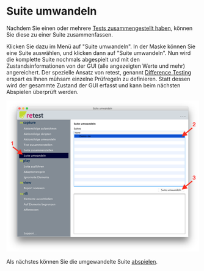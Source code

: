 # Suite umwandeln

Nachdem Sie einen oder mehrere [Tests zusammengestellt haben](test-zusammenstellen.md), können Sie diese zu einer Suite zusammenfassen.

Klicken Sie dazu im Menü auf "Suite umwandeln".
In der Maske können Sie eine Suite auswählen, und klicken dann auf "Suite umwandeln".
Nun wird die komplette Suite nochmals abgespielt und mit den Zustandsinformationen von der GUI (alle angezeigten Werte und mehr) angereichert.
Der spezielle Ansatz von retest, genannt [Difference Testing](https://retest.de/product/difference-testing.md) erspart es Ihnen mühsam einzelne Prüfregeln zu definieren.
Statt dessen wird der gesammte Zustand der GUI erfasst und kann beim nächsten Abspielen überprüft werden.

![GUI Screenshot Suite umwandeln](suite-umwandeln-1.png)

Als nächstes können Sie die umgewandelte Suite [abspielen](../replay/suite-ausfuehren.md).

